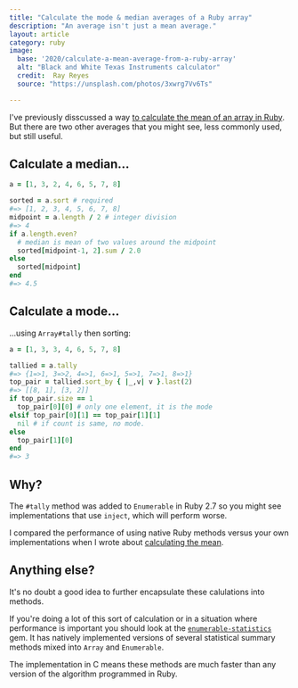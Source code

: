 ```yaml
---
title: "Calculate the mode & median averages of a Ruby array"
description: "An average isn't just a mean average."
layout: article
category: ruby
image:
  base: '2020/calculate-a-mean-average-from-a-ruby-array'
  alt: "Black and White Texas Instruments calculator"
  credit:  Ray Reyes
  source: "https://unsplash.com/photos/3xwrg7Vv6Ts"

---
```


I've previously disscussed a way [to calculate the mean of an array in Ruby](/ruby/calculate-a-mean-average-from-a-ruby-array). But there are two other averages that you might see, less commonly used, but still useful.


## Calculate a median...

```ruby
a = [1, 3, 2, 4, 6, 5, 7, 8]

sorted = a.sort # required
#=> [1, 2, 3, 4, 5, 6, 7, 8]
midpoint = a.length / 2 # integer division
#=> 4
if a.length.even?
  # median is mean of two values around the midpoint
  sorted[midpoint-1, 2].sum / 2.0
else
  sorted[midpoint]
end
#=> 4.5
```


## Calculate a mode...

...using `Array#tally` then sorting:

```ruby
a = [1, 3, 3, 4, 6, 5, 7, 8]

tallied = a.tally
#=> {1=>1, 3=>2, 4=>1, 6=>1, 5=>1, 7=>1, 8=>1}
top_pair = tallied.sort_by { |_,v| v }.last(2)
#=> [[8, 1], [3, 2]]
if top_pair.size == 1
  top_pair[0][0] # only one element, it is the mode
elsif top_pair[0][1] == top_pair[1][1]
  nil # if count is same, no mode.
else
  top_pair[1][0]
end
#=> 3
```


## Why?

The `#tally` method was added to `Enumerable` in Ruby 2.7 so you might see implementations that use `inject`, which will perform worse.

I compared the performance of using native Ruby methods versus your own implementations when I wrote about [calculating the mean](/ruby/calculate-a-mean-average-from-a-ruby-array).


## Anything else?

It's no doubt a good idea to further encapsulate these calulations into methods.

If you're doing a lot of this sort of calculation or in a situation where performance is important you should look at the [`enumerable-statistics`](https://github.com/mrkn/enumerable-statistics) gem. It has natively implemented versions of several statistical summary methods mixed into `Array` and `Enumerable`.

The implementation in C means these methods are much faster than any version of the algorithm programmed in Ruby.
